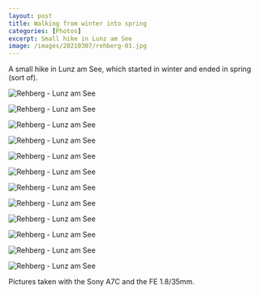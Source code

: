 ```yaml
---
layout: post
title: Walking from winter into spring
categories: [Photos]
excerpt: Small hike in Lunz am See
image: /images/20210307/rehberg-01.jpg
---
```


A small hike in Lunz am See, which started in winter and ended in spring (sort of).

![Rehberg - Lunz am See](../images/20210307/rehberg-01.jpg)

![Rehberg - Lunz am See](../images/20210307/rehberg-02.jpg)

![Rehberg - Lunz am See](../images/20210307/rehberg-03.jpg)

![Rehberg - Lunz am See](../images/20210307/rehberg-04.jpg)

![Rehberg - Lunz am See](../images/20210307/rehberg-05.jpg)

![Rehberg - Lunz am See](../images/20210307/rehberg-06.jpg)

![Rehberg - Lunz am See](../images/20210307/rehberg-07.jpg)

![Rehberg - Lunz am See](../images/20210307/rehberg-08.jpg)

![Rehberg - Lunz am See](../images/20210307/rehberg-09.jpg)

![Rehberg - Lunz am See](../images/20210307/rehberg-10.jpg)

![Rehberg - Lunz am See](../images/20210307/rehberg-11.jpg)

![Rehberg - Lunz am See](../images/20210307/rehberg-12.jpg)

Pictures taken with the Sony A7C and the FE 1.8/35mm.
